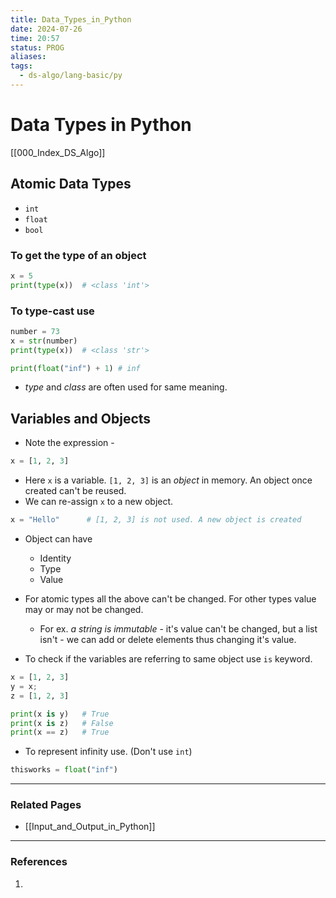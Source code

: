 ```yaml
---
title: Data_Types_in_Python
date: 2024-07-26
time: 20:57
status: PROG
aliases: 
tags:
  - ds-algo/lang-basic/py
---
```

# Data Types in Python

[[000_Index_DS_Algo]]

## Atomic Data Types

- `int`
- `float`
- `bool`

### To get the type of an object

```python
x = 5
print(type(x))  # <class 'int'>
```

### To type-cast use

```python
number = 73
x = str(number)
print(type(x))  # <class 'str'>

print(float("inf") + 1) # inf
```

- _type_ and _class_ are often used for same meaning.

## Variables and Objects 

- Note the expression -

```python
x = [1, 2, 3]
```

- Here `x` is a variable. `[1, 2, 3]` is an _object_ in memory. An object once created can't be reused.
- We can re-assign `x` to a new object.

```python
x = "Hello"      # [1, 2, 3] is not used. A new object is created
```

- Object can have
    - Identity
    - Type
    - Value
	
-  For atomic types all the above can't be changed. For other types value may or may not be changed. 
	* For ex. _a string is immutable_ - it's value can't be changed, but a list isn't - we can add or delete elements thus changing it's value.

- To check if the variables are referring to same object use `is` keyword.

```python
x = [1, 2, 3]
y = x;
z = [1, 2, 3]

print(x is y)   # True
print(x is z)   # False
print(x == z)   # True
```

- To represent infinity use. (Don't use `int`)

```python
thisworks = float("inf")
```


---
### Related Pages

- [[Input_and_Output_in_Python]]

---

### References

1. 
